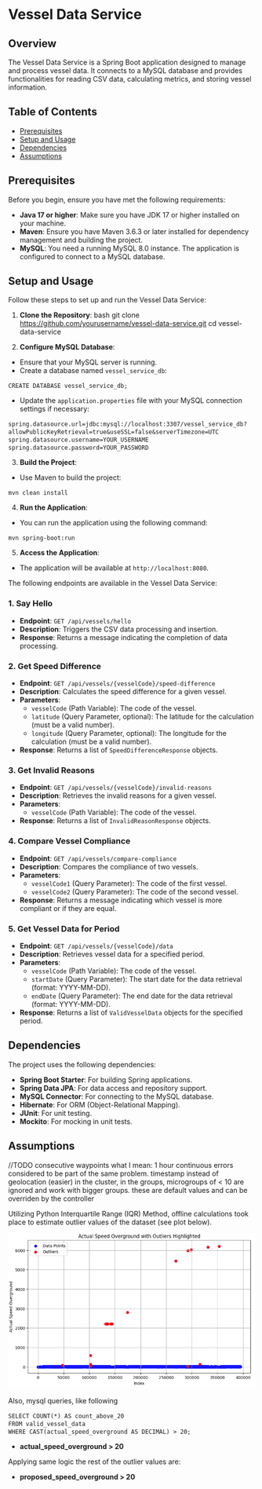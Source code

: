 # Vessel Data Service

## Overview

The Vessel Data Service is a Spring Boot application designed to manage and process vessel data. It connects to a MySQL database and provides functionalities for reading CSV data, calculating metrics, and storing vessel information.

## Table of Contents

- [Prerequisites](#prerequisites)
- [Setup and Usage](#setup-and-usage)
- [Dependencies](#dependencies)
- [Assumptions](#assumptions)

## Prerequisites

Before you begin, ensure you have met the following requirements:

- **Java 17 or higher**: Make sure you have JDK 17 or higher installed on your machine.
- **Maven**: Ensure you have Maven 3.6.3 or later installed for dependency management and building the project.
- **MySQL**: You need a running MySQL 8.0 instance. The application is configured to connect to a MySQL database.

## Setup and Usage

Follow these steps to set up and run the Vessel Data Service:

1. **Clone the Repository**:
bash
   git clone https://github.com/yourusername/vessel-data-service.git
   cd vessel-data-service


2. **Configure MySQL Database**:
- Ensure that your MySQL server is running. 
- Create a database named `vessel_service_db`:
      
```
CREATE DATABASE vessel_service_db;
```
- Update the `application.properties` file with your MySQL connection settings if necessary:
```
spring.datasource.url=jdbc:mysql://localhost:3307/vessel_service_db?allowPublicKeyRetrieval=true&useSSL=false&serverTimezone=UTC
spring.datasource.username=YOUR_USERNAME
spring.datasource.password=YOUR_PASSWORD
```
3. **Build the Project**:
- Use Maven to build the project:
```
mvn clean install
```

4. **Run the Application**:
- You can run the application using the following command:
```
mvn spring-boot:run
```

5. **Access the Application**:
- The application will be available at `http://localhost:8080`.

The following endpoints are available in the Vessel Data Service:

### 1. Say Hello
- **Endpoint**: `GET /api/vessels/hello`
- **Description**: Triggers the CSV data processing and insertion.
- **Response**: Returns a message indicating the completion of data processing.

### 2. Get Speed Difference
- **Endpoint**: `GET /api/vessels/{vesselCode}/speed-difference`
- **Description**: Calculates the speed difference for a given vessel.
- **Parameters**:
   - `vesselCode` (Path Variable): The code of the vessel.
   - `latitude` (Query Parameter, optional): The latitude for the calculation (must be a valid number).
   - `longitude` (Query Parameter, optional): The longitude for the calculation (must be a valid number).
- **Response**: Returns a list of `SpeedDifferenceResponse` objects.

### 3. Get Invalid Reasons
- **Endpoint**: `GET /api/vessels/{vesselCode}/invalid-reasons`
- **Description**: Retrieves the invalid reasons for a given vessel.
- **Parameters**:
   - `vesselCode` (Path Variable): The code of the vessel.
- **Response**: Returns a list of `InvalidReasonResponse` objects.

### 4. Compare Vessel Compliance
- **Endpoint**: `GET /api/vessels/compare-compliance`
- **Description**: Compares the compliance of two vessels.
- **Parameters**:
   - `vesselCode1` (Query Parameter): The code of the first vessel.
   - `vesselCode2` (Query Parameter): The code of the second vessel.
- **Response**: Returns a message indicating which vessel is more compliant or if they are equal.

### 5. Get Vessel Data for Period
- **Endpoint**: `GET /api/vessels/{vesselCode}/data`
- **Description**: Retrieves vessel data for a specified period.
- **Parameters**:
   - `vesselCode` (Path Variable): The code of the vessel.
   - `startDate` (Query Parameter): The start date for the data retrieval (format: YYYY-MM-DD).
   - `endDate` (Query Parameter): The end date for the data retrieval (format: YYYY-MM-DD).
- **Response**: Returns a list of `ValidVesselData` objects for the specified period.

## Dependencies

The project uses the following dependencies:

- **Spring Boot Starter**: For building Spring applications.
- **Spring Data JPA**: For data access and repository support.
- **MySQL Connector**: For connecting to the MySQL database.
- **Hibernate**: For ORM (Object-Relational Mapping).
- **JUnit**: For unit testing.
- **Mockito**: For mocking in unit tests.

## Assumptions

//TODO consecutive waypoints what I mean: 1 hour continuous errors considered to be part
of the same problem. timestamp instead of geolocation (easier)
in the cluster, in the groups, microgroups of < 10 are ignored and
work with bigger groups. these are default values and can be overriden
by the controller

Utilizing Python Interquartile Range (IQR) Method, offline calculations took place to estimate outlier values of the dataset (see plot below).

![img.png](src/main/resources/img.png)

Also, mysql queries, like following
```
SELECT COUNT(*) AS count_above_20
FROM valid_vessel_data
WHERE CAST(actual_speed_overground AS DECIMAL) > 20;
```
- **actual_speed_overground > 20**

Applying same logic the rest of the outlier values are:

- **proposed_speed_overground > 20**



